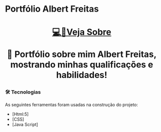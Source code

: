 # Portfólio Albert Freitas


<h1 align="center">
<a href="https://albertfreitas.github.io/PROJETO-INOVA-02-PORTFOLIO/" target="_blank">💻📰Veja Sobre</a>

<p align="center">🚀 Portfólio sobre mim Albert Freitas, mostrando minhas qualificações e habilidades!</p>



### 🛠 Tecnologias

As seguintes ferramentas foram usadas na construção do projeto:
- [Html:5]
- [CSS]
- [Java Script]
